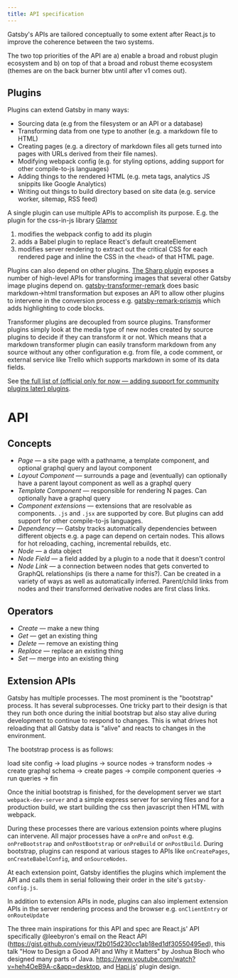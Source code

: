 ```yaml
---
title: API specification
---
```


Gatsby's APIs are tailored conceptually to some extent after React.js to improve
the coherence between the two systems.

The two top priorities of the API are a) enable a broad and robust plugin
ecosystem and b) on top of that a broad and robust theme ecosystem (themes
are on the back burner btw until after v1 comes out).

## Plugins

Plugins can extend Gatsby in many ways:

* Sourcing data (e.g from the filesystem or an API or a database)
* Transforming data from one type to another (e.g. a markdown file to HTML)
* Creating pages (e.g. a directory of markdown files all gets turned into pages with URLs derived from their file names).
* Modifying webpack config (e.g. for styling options, adding support for other compile-to-js languages)
* Adding things to the rendered HTML (e.g. meta tags, analytics JS snippits like Google Analytics)
* Writing out things to build directory based on site data (e.g. service worker, sitemap, RSS feed)

A single plugin can use multiple APIs to accomplish its purpose. E.g. the
plugin for the css-in-js library [Glamor
](/docs/packages/gatsby-plugin-glamor/)

1. modifies the webpack config to add its plugin
2. adds a Babel plugin to replace React's default createElement
3. modifies server rendering to extract
out the critical CSS for each rendered page and inline the CSS in the
`<head>` of that HTML page.

Plugins can also depend on other plugins.
[The Sharp plugin](/docs/packages/gatsby-plugin-sharp/)
exposes a number of high-level APIs for transforming images that several
other Gatsby image plugins depend on.
[gatsby-transformer-remark](/docs/packages/gatsby-transformer-remark/)
does basic markdown->html transformation but exposes an API to allow other
plugins to intervene in the conversion process e.g.
[gatsby-remark-prismjs](/docs/packages/gatsby-remark-prismjs/)
which adds highlighting to code blocks.

Transformer plugins are decoupled from source plugins. Transformer plugins
simply look at the media type of new nodes created by source plugins to
decide if they can transform it or not. Which means that a markdown
transformer plugin can easily transform markdown from any source without any
other configuration e.g. from file, a code comment, or external service like
Trello which supports markdown in some of its data fields.

See [the full list of (official only for now — adding support for community
plugins later) plugins](/docs/plugins/). 

# API

## Concepts


* *Page* — a site page with a pathname, a template component, and optional graphql query and layout component
* *Layout Component* — surrounds a page and (eventually) can optionally have a parent layout component as well as a graphql query
* *Template Component* — responsible for rendering N pages. Can optionally have a graphql query
* *Component extensions* — extensions that are resolvable as components. `.js` and `.jsx` are supported by core. But plugins can add support for other compile-to-js languages.
* *Dependency* — Gatsby tracks automatically dependencies between different objects e.g. a page can depend on certain nodes. This allows for hot reloading, caching, incremental rebuilds, etc.
* *Node* — a data object
* *Node Field* — a field added by a plugin to a node that it doesn't control
* *Node Link* — a connection between nodes that gets converted to GraphQL relationships (is there a name for this?). Can be created in a variety of ways as well as automatically inferred. Parent/child links from nodes and their transformed derivative nodes are first class links.

## Operators

* *Create* — make a new thing
* *Get* — get an existing thing
* *Delete* — remove an existing thing
* *Replace* — replace an existing thing
* *Set* — merge into an existing thing

## Extension APIs

Gatsby has multiple processes. The most prominent is the "bootstrap" process.
It has several subprocesses. One tricky part to their design is that they run
both once during the initial bootstrap but also stay alive during development
to continue to respond to changes. This is what drives hot reloading that all
Gatsby data is "alive" and reacts to changes in the environment.

The bootstrap process is as follows:

load site config -> load plugins -> source nodes -> transform nodes -> create
graphql schema -> create pages -> compile component queries -> run queries ->
fin

Once the initial bootstrap is finished, for the development server we start
`webpack-dev-server` and a simple express server for serving files and for a
production build, we start building the css then javascript then HTML with
webpack.

During these processes there are various extension points where plugins can
intervene. All major processes have a `onPre` and `onPost` e.g.
`onPreBootstrap` and `onPostBootstrap` or `onPreBuild` or `onPostBuild`.
During bootstrap, plugins can respond at various stages to APIs like
`onCreatePages`, `onCreateBabelConfig`, and `onSourceNodes`.

At each extension point, Gatsby identifies the plugins which implement the
API and calls them in serial following their order in the site's
`gatsby-config.js`.

In addition to extension APIs in node, plugins can also implement extension
APIs in the server rendering process and the browser e.g. `onClientEntry` or
`onRouteUpdate`

The three main inspirations for this API and spec are React.js' API
specifically @leebyron's email on the React API
(https://gist.github.com/vjeux/f2b015d230cc1ab18ed1df30550495ed), this talk
"How to Design a Good API and Why it Matters" by Joshua Bloch who designed
many parts of Java. https://www.youtube.com/watch?v=heh4OeB9A-c&app=desktop,
and [Hapi.js](https://hapijs.com/api)' plugin design.


